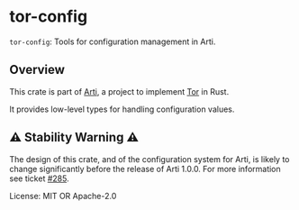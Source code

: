 # tor-config

`tor-config`: Tools for configuration management in Arti.

## Overview

This crate is part of
[Arti](https://gitlab.torproject.org/tpo/core/arti/), a project to
implement [Tor](https://www.torproject.org/) in Rust.

It provides low-level types for handling configuration values.

## ⚠ Stability Warning ⚠

The design of this crate, and of the configuration system for
Arti, is likely to change significantly before the release of Arti
1.0.0.  For more information see ticket [#285].

[#285]: https://gitlab.torproject.org/tpo/core/arti/-/issues/285

License: MIT OR Apache-2.0
